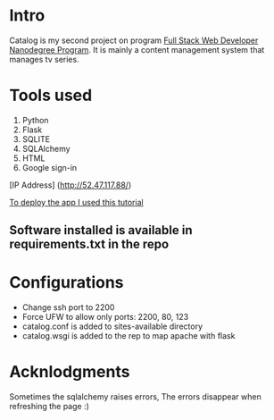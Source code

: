 # Intro
Catalog is my second project on program [Full Stack Web Developer Nanodegree Program](https://eg.udacity.com/course/full-stack-web-developer-nanodegree--nd004).
It is mainly a content management system that manages tv series.

# Tools used
1. Python 
2. Flask
3. SQLITE
4. SQLAlchemy
5. HTML
6. Google sign-in


[IP Address] (http://52.47.117.88/)

[To deploy the app I used this tutorial](https://www.digitalocean.com/community/tutorials/how-to-deploy-a-flask-application-on-an-ubuntu-vps)
## Software installed is available in requirements.txt in the repo

# Configurations
- Change ssh port to 2200
- Force UFW to allow only ports: 2200, 80, 123
- catalog.conf is added to sites-available directory
- catalog.wsgi is added to the rep to map apache with flask


# Acknlodgments
Sometimes the sqlalchemy raises errors, The errors disappear when refreshing the page :)
